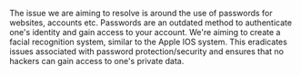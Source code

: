 The issue we are aiming to resolve is around the use of passwords for websites, accounts etc. Passwords are an outdated method to authenticate one's identity and gain access to your account. We're aiming to create a facial recognition system, similar to the Apple IOS system. This eradicates issues associated with password protection/security and ensures that no hackers can gain access to one's private data.
